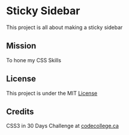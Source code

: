 # Sticky Sidebar


This project is all about making a sticky sidebar


## Mission

To hone my CSS Skills


## License

This project is under the MIT [License](#)


## Credits

CSS3 in 30 Days Challenge at [codecollege.ca](#)